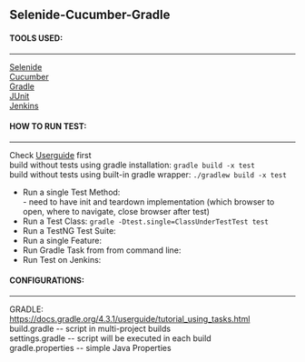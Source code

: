 ## Selenide-Cucumber-Gradle

#### TOOLS USED:<br/>
-----------------------------------
[Selenide](https://github.com/codeborne/selenide)<br/>
[Cucumber](https://github.com/cucumber/cucumber)<br/>
[Gradle](https://github.com/gradle/gradle)<br/>
[JUnit](http://junit.org/junit5/docs/current/user-guide/)<br/>
[Jenkins](https://github.com/kohsuke/jenkins)<br/>

#### HOW TO RUN TEST:<br/>
-----------------------------------
Check [Userguide](https://docs.gradle.org/current/userguide/userguide.html) first<br/>
build without tests using gradle installation: `gradle build -x test`<br/>
build without tests using built-in gradle wrapper: `./gradlew build -x test`<br/>

* Run a single Test Method:<br/>
        - need to have init and teardown implementation (which browser to open, where to navigate, close browser after test)
* Run a Test Class: `gradle -Dtest.single=ClassUnderTestTest test`<br/>
* Run a TestNG Test Suite:<br/>
* Run a single Feature:<br/>
* Run Gradle Task from from command line:<br/>
* Run Test on Jenkins:<br/>

#### CONFIGURATIONS:
-----------------------------------
GRADLE:<br/>
https://docs.gradle.org/4.3.1/userguide/tutorial_using_tasks.html<br/>
build.gradle -- script in multi-project builds<br/>
settings.gradle -- script will be executed in each build<br/>
gradle.properties -- simple Java Properties<br/>




